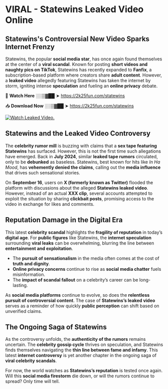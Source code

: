 # VIRAL - Statewins Leaked Video Online

## **Statewins's Controversial New Video Sparks Internet Frenzy**  

Statewins, the popular **social media star**, has once again found themselves at the center of a **viral scandal**. Known for posting **short videos and naughty pics on TikTok**, Statewins has recently expanded to **Fanfix**, a subscription-based platform where creators share **adult content**. However, a **leaked video** allegedly featuring Statewins has taken the internet by storm, igniting intense **speculation** and fueling an **online privacy** debate.  

🔴 **Watch Here** ░░▒▓██ ➤ https://2k25fun.com/statewins  

📥 **Download Now** ░░▒▓██ ➤ https://2k25fun.com/statewins  

[![Watch Leaked Video.](https://miro.medium.com/v2/resize:fit:828/format:webp/1*cilzJN44JGOrTw9NJCrNHA.gif "Watch Leaked Video")](https://2k25fun.com/statewins)

## **Statewins and the Leaked Video Controversy**  

The **celebrity rumor mill** is buzzing with claims that a **sex tape featuring Statewins** has surfaced. However, this is not the first time such allegations have emerged. Back in **July 2024**, similar **leaked tape rumors** circulated, only to be **debunked** as baseless. Statewins, best known for hits like *In Ha Mood*, has **vehemently denied the claims**, calling out the **media influence** that drives such sensational stories.  

On **September 16**, users on **X (formerly known as Twitter)** flooded the platform with discussions about the alleged **Statewins leaked video**. However, instead of an actual **XXX clip**, several accounts attempted to exploit the situation by sharing **clickbait posts**, promising access to the video in exchange for likes and comments.  

## **Reputation Damage in the Digital Era**  

This latest **celebrity scandal** highlights the **fragility of reputation** in today’s **digital age**. For **public figures** like Statewins, the **internet speculation** surrounding **viral leaks** can be overwhelming, blurring the line between **entertainment and exploitation**.  

- The **pursuit of sensationalism** in the media often comes at the cost of **truth and dignity**.  
- **Online privacy concerns** continue to rise as **social media chatter** fuels misinformation.  
- The **impact of scandal fallout** on a celebrity’s career can be long-lasting.  

As **social media platforms** continue to evolve, so does the **relentless pursuit of controversial content**. The case of **Statewins’s leaked video** serves as a reminder of how quickly **public perception** can shift based on unverified claims.  

## **The Ongoing Saga of Statewins**  

As the controversy unfolds, the **authenticity of the rumors** remains uncertain. The **celebrity gossip cycle** thrives on speculation, and Statewins finds themselves navigating the **thin line between fame and infamy**. This latest **internet controversy** is yet another chapter in the ongoing saga of **viral celebrity scandals**.  

For now, the world watches as **Statewins’s reputation** is tested once again. Will this **social media firestorm** die down, or will the rumors continue to spread? Only time will tell.